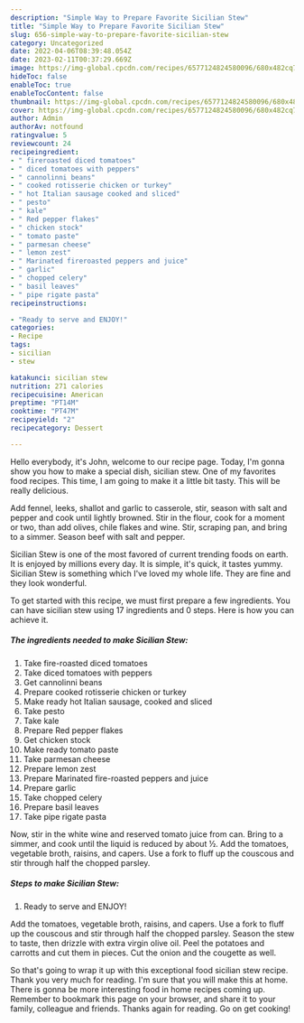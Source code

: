 ```yaml
---
description: "Simple Way to Prepare Favorite Sicilian Stew"
title: "Simple Way to Prepare Favorite Sicilian Stew"
slug: 656-simple-way-to-prepare-favorite-sicilian-stew
category: Uncategorized
date: 2022-04-06T08:39:48.054Z
date: 2023-02-11T00:37:29.669Z
image: https://img-global.cpcdn.com/recipes/6577124824580096/680x482cq70/sicilian-stew-recipe-main-photo.jpg
hideToc: false
enableToc: true
enableTocContent: false
thumbnail: https://img-global.cpcdn.com/recipes/6577124824580096/680x482cq70/sicilian-stew-recipe-main-photo.jpg
cover: https://img-global.cpcdn.com/recipes/6577124824580096/680x482cq70/sicilian-stew-recipe-main-photo.jpg
author: Admin
authorAv: notfound
ratingvalue: 5
reviewcount: 24
recipeingredient:
- " fireroasted diced tomatoes"
- " diced tomatoes with peppers"
- " cannolinni beans"
- " cooked rotisserie chicken or turkey"
- " hot Italian sausage cooked and sliced"
- " pesto"
- " kale"
- " Red pepper flakes"
- " chicken stock"
- " tomato paste"
- " parmesan cheese"
- " lemon zest"
- " Marinated fireroasted peppers and juice"
- " garlic"
- " chopped celery"
- " basil leaves"
- " pipe rigate pasta"
recipeinstructions:

- "Ready to serve and ENJOY!"
categories:
- Recipe
tags:
- sicilian
- stew

katakunci: sicilian stew 
nutrition: 271 calories
recipecuisine: American
preptime: "PT14M"
cooktime: "PT47M"
recipeyield: "2"
recipecategory: Dessert

---
```



Hello everybody, it's John, welcome to our recipe page. Today, I'm gonna show you how to make a special dish, sicilian stew. One of my favorites food recipes. This time, I am going to make it a little bit tasty. This will be really delicious.

Add fennel, leeks, shallot and garlic to casserole, stir, season with salt and pepper and cook until lightly browned. Stir in the flour, cook for a moment or two, than add olives, chile flakes and wine. Stir, scraping pan, and bring to a simmer. Season beef with salt and pepper.

Sicilian Stew is one of the most favored of current trending foods on earth. It is enjoyed by millions every day. It is simple, it's quick, it tastes yummy. Sicilian Stew is something which I've loved my whole life. They are fine and they look wonderful.


To get started with this recipe, we must first prepare a few ingredients. You can have sicilian stew using 17 ingredients and 0 steps. Here is how you can achieve it.

<!--inarticleads1-->

##### The ingredients needed to make Sicilian Stew:

1. Take  fire-roasted diced tomatoes
1. Take  diced tomatoes with peppers
1. Get  cannolinni beans
1. Prepare  cooked rotisserie chicken or turkey
1. Make ready  hot Italian sausage, cooked and sliced
1. Take  pesto
1. Take  kale
1. Prepare  Red pepper flakes
1. Get  chicken stock
1. Make ready  tomato paste
1. Take  parmesan cheese
1. Prepare  lemon zest
1. Prepare  Marinated fire-roasted peppers and juice
1. Prepare  garlic
1. Take  chopped celery
1. Prepare  basil leaves
1. Take  pipe rigate pasta


Now, stir in the white wine and reserved tomato juice from can. Bring to a simmer, and cook until the liquid is reduced by about ½. Add the tomatoes, vegetable broth, raisins, and capers. Use a fork to fluff up the couscous and stir through half the chopped parsley. 

<!--inarticleads2-->

##### Steps to make Sicilian Stew:


1. Ready to serve and ENJOY!

Add the tomatoes, vegetable broth, raisins, and capers. Use a fork to fluff up the couscous and stir through half the chopped parsley. Season the stew to taste, then drizzle with extra virgin olive oil. Peel the potatoes and carrotts and cut them in pieces. Cut the onion and the cougette as well. 

So that's going to wrap it up with this exceptional food sicilian stew recipe. Thank you very much for reading. I'm sure that you will make this at home. There is gonna be more interesting food in home recipes coming up. Remember to bookmark this page on your browser, and share it to your family, colleague and friends. Thanks again for reading. Go on get cooking!
